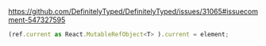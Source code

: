 https://github.com/DefinitelyTyped/DefinitelyTyped/issues/31065#issuecomment-547327595
```typescript
(ref.current as React.MutableRefObject<T> ).current = element;
```
